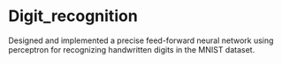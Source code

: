 # Digit_recognition
Designed and implemented a precise feed-forward neural network using perceptron for recognizing handwritten digits in the MNIST dataset. 
